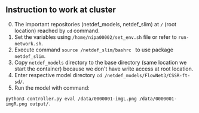## Instruction to work at cluster

0. The important repositories (netdef_models, netdef_slim) at `/` (root location) reached by `cd` command.
1. Set the variables using `/home/nipa00002/set_env.sh` file or refer to `run-network.sh`.
2. Execute command `source /netdef_slim/bashrc ` to use package `netdef_slim`.
3. Copy `netdef_models` directory to the base directory (same location we start the container) because
we don't have write access at root location.
4. Enter respective model directory `cd /netdef_models/FlowNet3/CSSR-ft-sd/`.
5. Run the model with command:
```
python3 controller.py eval /data/0000001-imgL.png /data/0000001-imgR.png output/.
```